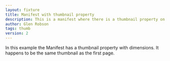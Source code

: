 ```yaml
---
layout: fixture
title: Manifest with thumbnail property
description: This is a manifest where there is a thumbnail property on the manifest.
author: Glen Robson
tags: thumb
version: 2
---
```

In this example the Manifest has a thumbnail property with dimensions. It happens to be the same thumbnail as the first page. 

